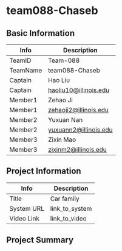 # team088-Chaseb

## Basic Information

|   Info      |        Description     |
| ----------- | ---------------------- |
| TeamID      |        Team-088        |
| TeamName    |     team088-Chaseb     |
| Captain     |         Hao Liu
| Captain     | haoliu10@illinois.edu  |
| Member1     |        Zehao Ji        |
| Member1     | zehaoji2@illinois.edu  |
| Member2     |       Yuxuan Nan       |
| Member2     | yuxuann2@illinois.edu  |
| Member3     |       Zixin Mao        |
| Member3     | zixinm2@illinois.edu   |

## Project Information

|   Info      |        Description     |
| ----------- | ---------------------- |
|  Title      |       Car family       |
| System URL  |      link_to_system    |
| Video Link  |      link_to_video     |

## Project Summary

